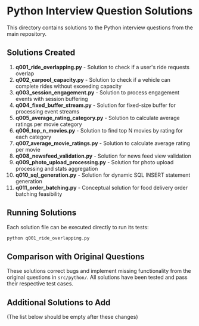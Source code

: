 # Python Interview Question Solutions

This directory contains solutions to the Python interview questions from the main repository.

## Solutions Created

1. **q001_ride_overlapping.py** - Solution to check if a user's ride requests overlap
2. **q002_carpool_capacity.py** - Solution to check if a vehicle can complete rides without exceeding capacity
3. **q003_session_engagement.py** - Solution to process engagement events with session buffering
4. **q004_fixed_buffer_stream.py** - Solution for fixed-size buffer for processing event streams
5. **q005_average_rating_category.py** - Solution to calculate average ratings per movie category
6. **q006_top_n_movies.py** - Solution to find top N movies by rating for each category
7. **q007_average_movie_ratings.py** - Solution to calculate average rating per movie
8. **q008_newsfeed_validation.py** - Solution for news feed view validation
9. **q009_photo_upload_processing.py** - Solution for photo upload processing and stats aggregation
10. **q010_sql_generation.py** - Solution for dynamic SQL INSERT statement generation
11. **q011_order_batching.py** - Conceptual solution for food delivery order batching feasibility

## Running Solutions

Each solution file can be executed directly to run its tests:

```bash
python q001_ride_overlapping.py
```

## Comparison with Original Questions

These solutions correct bugs and implement missing functionality from the original questions in `src/python/`. All solutions have been tested and pass their respective test cases.

## Additional Solutions to Add

(The list below should be empty after these changes) 